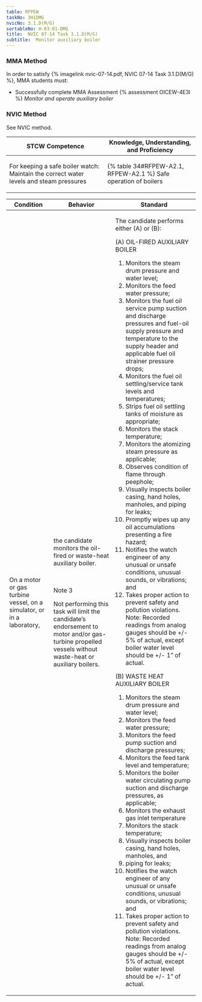 ```yaml
---
table: RFPEW
taskNo: 3H1DMG
nvicNo: 3.1.D(M/G) 
sortableNo: H-03-01-DMG
title:  NVIC 07-14 Task 3.1.D(M/G)
subtitle:  Monitor auxiliary boiler
---
```



### MMA Method

In order to satisfy  {% imagelink nvic-07-14.pdf, NVIC 07-14 Task 3.1.D(M/G) %}, MMA students must:

* Successfully complete MMA Assessment {% assessment OICEW-4E3I %} *Monitor and operate auxiliary boiler*


### NVIC Method

<a onclick="togglevisibility('nvic_methods')" >See NVIC method.</a>

<div id='nvic_methods' class='hide'>

<table>
<thead>
<tr>
<th class='forty'> STCW Competence </th>
<th class='sixty'> Knowledge, Understanding, and Proficiency </th>
</tr>
</thead>




<tbody>
<tr><td markdown='1'>

For keeping a safe boiler watch: Maintain the correct water levels and steam pressures

</td><td markdown='1'>

{% table 34#RFPEW-A2.1, RFPEW-A2.1 %} Safe operation of boilers

</td></tr>


</tbody>
</table>


<table>
<thead>
<tr><th class='twenty'>  Condition </th><th class='twenty'> Behavior </th><th  class='sixty'>Standard </th></tr>
</thead>
<tbody >



<tr><td markdown='1'>

On a motor or gas turbine vessel, on a simulator, or in a laboratory,

</td><td markdown='1'>

the candidate monitors the oil-fired or waste-heat auxiliary boiler.

<br>

<div class="tooltip" markdown='1'>

Note 3

Not performing this task will limit the candidate’s endorsement to motor and/or gas-turbine propelled vessels without waste-heat or auxiliary boilers. 

</div>


</td><td markdown='1'>

The candidate performs either (A) or (B): 

(A) OIL-FIRED AUXILIARY BOILER

1. Monitors the steam drum pressure and water level;
2. Monitors the feed water pressure;
3. Monitors the fuel oil service pump suction and discharge pressures and fuel-oil supply pressure and temperature to the supply header and applicable fuel oil strainer pressure drops;
4. Monitors the fuel oil settling/service tank levels and temperatures;
5. Strips fuel oil settling tanks of moisture as appropriate;
6. Monitors the stack temperature;
7. Monitors the atomizing steam pressure as applicable;
8. Observes condition of flame through peephole;
9. Visually inspects boiler casing, hand holes, manholes, and piping for leaks;
10. Promptly wipes up any oil accumulations presenting a fire hazard;
11. Notifies the watch engineer of any unusual or unsafe conditions, unusual sounds, or vibrations; and
12. Takes proper action to prevent safety and pollution violations. Note: Recorded readings from analog gauges should be +/- 5% of actual, except boiler water level should be +/- 1” of actual. 

(B) WASTE HEAT AUXILIARY BOILER

1. Monitors the steam drum pressure and water level;
2. Monitors the feed water pressure;
3. Monitors the feed pump suction and discharge pressures;
4. Monitors the feed tank level and temperature;
5. Monitors the boiler water circulating pump suction and discharge pressures, as applicable;
6. Monitors the exhaust gas inlet temperature
7. Monitors the stack temperature;
8. Visually inspects boiler casing, hand holes, manholes, and
9. piping for leaks;
10. Notifies the watch engineer of any unusual or unsafe conditions, unusual sounds, or vibrations; and
11. Takes proper action to prevent safety and pollution violations. Note: Recorded readings from analog gauges should be +/- 5% of actual, except boiler water level should be +/- 1” of actual.

</td></tr>
</tbody>
</table>
</div>

